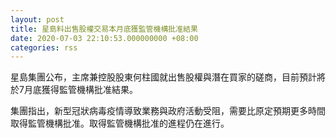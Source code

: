 ```yaml
---
layout: post
title: 星島料出售股權交易本月底獲監管機構批准結果
date: 2020-07-03 22:10:53.000000000 +08:00
categories: rss
---
```


星島集團公布，主席兼控股股東何柱國就出售股權與潛在買家的磋商，目前預計將於7月底獲得監管機構批准結果。

集團指出，新型冠狀病毒疫情導致業務與政府活動受阻，需要比原定預期更多時間取得監管機構批准。取得監管機構批准的進程仍在進行。
